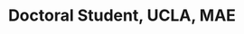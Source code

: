 ---
name: Fadi Rafeedi
title:  Doctoral Student, UCLA, MAE
image: https://via.placeholder.com/400
link: http://website.com
---